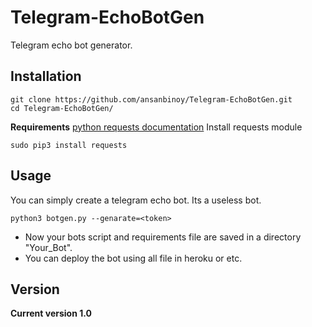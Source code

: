 # Telegram-EchoBotGen
Telegram echo bot generator.
## Installation
```
git clone https://github.com/ansanbinoy/Telegram-EchoBotGen.git
cd Telegram-EchoBotGen/
```
**Requirements**
[python requests documentation](https://2.python-requests.org/projects/3/)
Install requests module
```
sudo pip3 install requests
```
## Usage
You can simply create a telegram echo bot.
Its a useless bot.
```
python3 botgen.py --genarate=<token>
```
* Now your bots script and requirements file are saved in a directory "Your_Bot".
* You can deploy the bot using all file in heroku or etc.
## Version
**Current version 1.0**

